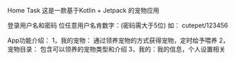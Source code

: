 Home Task
这是一款基于Kotlin + Jetpack 的宠物应用

登录用户名和密码 位任意用户名肯数字：(密码需大于5位)
如： cutepet/123456


App功能介绍：
1，我的宠物： 通过领养宠物的方式获得宠物，定时给予喂养
2，宠物目录： 包含可以领养的宠物类型和介绍
3，我的：我的信息，个人设置相关